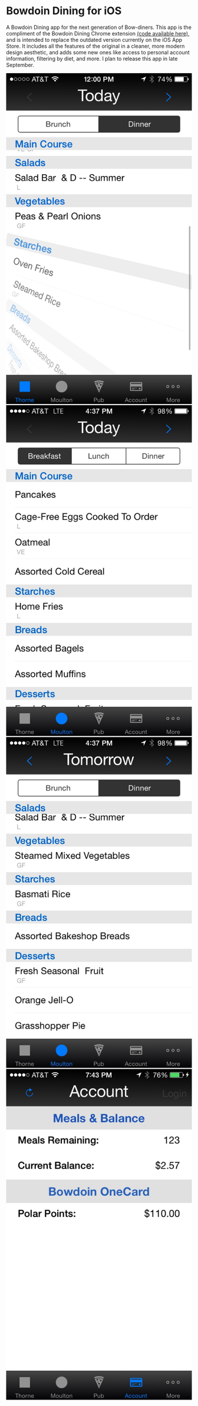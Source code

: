 Bowdoin Dining for iOS
==================

A Bowdoin Dining app for the next generation of Bow-diners. This app is the compliment of the Bowdoin Dining Chrome extension [(code available here)](https://github.com/rmartinez93/bowdoindining-chrome), and is intended to replace the outdated version currently on the iOS App Store. It includes all the features of the original in a cleaner, more modern design aesthetic, and adds some new ones like access to personal account information, filtering by diet, and more. I plan to release this app in late September.

![Screenshot 1](/Screenshots/1.PNG)
![Screenshot 2](/Screenshots/2.JPG)
![Screenshot 3](/Screenshots/3.JPG)
![Screenshot 4](/Screenshots/4.JPG)
